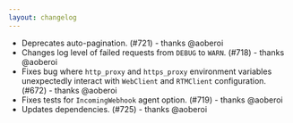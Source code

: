 ```yaml
---
layout: changelog
---
```


- Deprecates auto-pagination. (#721) - thanks @aoberoi
- Changes log level of failed requests from `DEBUG` to `WARN`. (#718) - thanks @aoberoi
- Fixes bug where `http_proxy` and `https_proxy` environment variables unexpectedly interact with `WebClient` and
  `RTMClient` configuration. (#672) - thanks @aoberoi
- Fixes tests for `IncomingWebhook` agent option. (#719) - thanks @aoberoi
- Updates dependencies. (#725) - thanks @aoberoi

